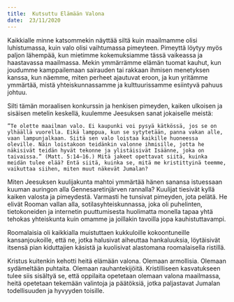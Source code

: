 ```yaml
---
title:  Kutsuttu Elämään Valona
date:  23/11/2020
---
```


Kaikkialle minne katsommekin näyttää siltä kuin maailmamme olisi luhistumassa, kuin valo olisi vaihtumassa pimeyteen. Pimeyttä löytyy myös paljon lähempää, kun mietimme kokemuksiamme tässä vaikeassa ja haastavassa maailmassa. Mekin ymmärrämme elämän tuomat kauhut, kun joudumme kamppailemaan sairauden tai rakkaan ihmisen menetyksen kanssa, kun näemme, miten perheet ajautuvat eroon, ja kun yritämme ymmärtää, mistä yhteiskunnassamme ja kulttuurissamme esiintyvä pahuus johtuu.

Silti tämän moraalisen konkurssin ja henkisen pimeyden, kaiken ulkoisen ja sisäisen metelin keskellä, kuulemme Jeesuksen sanat jokaiselle meistä:

`”Te olette maailman valo. Ei kaupunki voi pysyä kätkössä, jos se on ylhäällä vuorella. Eikä lamppua, kun se sytytetään, panna vakan alle, vaan lampunjalkaan. Siitä sen valo loistaa kaikille huoneessa oleville. Näin loistakoon teidänkin valonne ihmisille, jotta he näkisivät teidän hyvät tekonne ja ylistäisivät Isäänne, joka on taivaissa.” (Matt. 5:14–16.) Mitä jakeet opettavat siitä, kuinka meidän tulee elää? Entä siitä, kuinka se, mitä me kristittyinä teemme, vaikuttaa siihen, miten muut näkevät Jumalan?`

Miten Jeesuksen kuulijakunta mahtoi ymmärtää hänen sanansa istuessaan kuuman auringon alla Gennesaretinjärven rannalla? Kuulijat tiesivät kyllä kaiken valosta ja pimeydestä. Varmasti he tunsivat pimeyden, jota pelätä. He elivät Rooman vallan alla, sotilasyhteiskunnassa, joka oli puhelinten, tietokoneiden ja internetin puuttumisesta huolimatta monella tapaa yhtä tehokas yhteiskunta kuin omamme ja joillakin tavoilla jopa kauhistuttavampi.

Roomalaisia oli kaikkialla muistuttaen kukkuloille kokoontuneille kansanjoukoille, että ne, jotka halusivat aiheuttaa hankaluuksia, löytäisivät itsensä pian kiduttajien käsistä ja kuolisivat alastomana roomalaisella ristillä.

Kristus kuitenkin kehotti heitä elämään valona. Olemaan armollisia. Olemaan sydämeltään puhtaita. Olemaan rauhantekijöitä. Kristilliseen kasvatukseen tulee siis sisältyä se, että oppilaita opetetaan olemaan valona maailmassa, heitä opetetaan tekemään valintoja ja päätöksiä, jotka paljastavat Jumalan todellisuuden ja hyvyyden toisille.